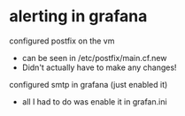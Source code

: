 # alerting in grafana

configured postfix on the vm

* can be seen in /etc/postfix/main.cf.new
* Didn't actually have to make any changes!

configured smtp in grafana (just enabled it)

* all I had to do was enable it in grafan.ini